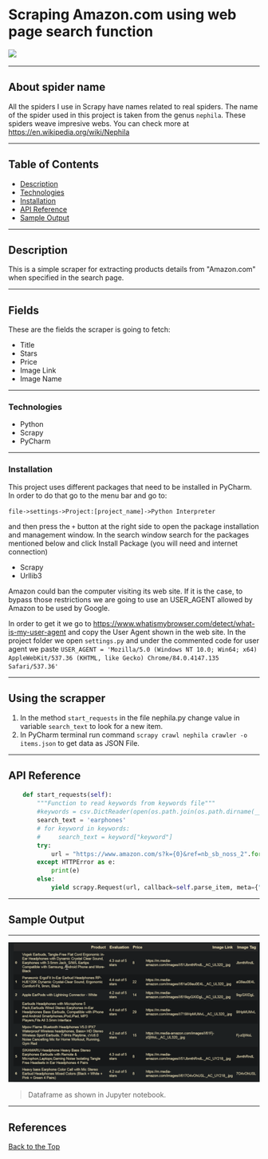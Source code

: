 # Scraping Amazon.com using web page search function


![](https://img.shields.io/badge/made_by-Ringdealer-blue)


---

## About spider name
All the spiders I use in Scrapy have names related to real spiders. The name of the spider used in this project is taken from the genus `nephila`. These spiders weave impresive webs. You can check more at https://en.wikipedia.org/wiki/Nephila



---

## Table of Contents
- [Description](#description)
- [Technologies](#technologies)
- [Installation](#installation)
- [API Reference](#api-reference)
- [Sample Output](#sample-ouput)


---

## Description
This is a simple scraper for extracting products details from "Amazon.com" when specified in the search page.

---

## Fields

These are the fields the scraper is going to fetch:
- Title
- Stars
- Price
- Image Link
- Image Name
---

### Technologies
- Python
- Scrapy
- PyCharm

---

### Installation
This project uses different packages that need to be installed in PyCharm. In order to do that go to the menu bar and go to:

`file->settings->Project:[project_name]->Python Interpreter`

 and then press the `+` button at the right side to open the package installation and management window. In the search window search for the packages mentioned below and click Install Package (you will need and internet connection)

 - Scrapy
 - Urllib3


  Amazon could ban the computer visiting its web site. If it is the case, to bypass those restrictions we are going to use an USER_AGENT allowed by Amazon to be used by Google. 

  In order to get it we go to https://www.whatismybrowser.com/detect/what-is-my-user-agent and copy the User Agent shown in the web site. In the project folder we open `settings.py` and under the commented code for user agent we paste
  `USER_AGENT = 'Mozilla/5.0 (Windows NT 10.0; Win64; x64) AppleWebKit/537.36 (KHTML, like Gecko) Chrome/84.0.4147.135 Safari/537.36'`

---
## Using the scrapper
1. In the method `start_requests` in the file nephila.py change value in variable `search_text` to look for a new item.
2. In PyCharm terminal run command `scrapy crawl nephila crawler -o items.json` to get data as JSON File. 
---

## API Reference
```python
    def start_requests(self):
        """Function to read keywords from keywords file"""
        #keywords = csv.DictReader(open(os.path.join(os.path.dirname(__file__), "../resources/keywords.csv")))
        search_text = 'earphones'
        # for keyword in keywords:
        #     search_text = keyword["keyword"]
        try:
            url = "https://www.amazon.com/s?k={0}&ref=nb_sb_noss_2".format(search_text)
        except HTTPError as e:
            print(e)
        else:
            yield scrapy.Request(url, callback=self.parse_item, meta={"search_text": search_text})

```

---

## Sample Output 

---
<img src="./demo.jpg">

> Dataframe as shown in Jupyter notebook.
---

## References

[Back to the Top](#Learn-to-Scrape-and-Analyze-Data)






> 



